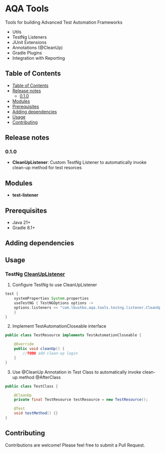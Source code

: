 # AQA Tools

Tools for building Advanced Test Automation Frameworks

- Utils
- TestNg Listeners
- JUnit Extensions
- Annotations (@CleanUp)
- Gradle Plugins
- Integration with Reporting

## Table of Contents

- [Table of Contents](#table-of-contents)
- [Release notes](#release-notes)
  - [0.1.0](#010)
- [Modules](#modules)
- [Prerequisites](#prerequisites)
- [Adding dependencies](#adding-dependencies)
- [Usage](#usage)
- [Contributing](#contributing)

## Release notes

### 0.1.0

- **CleanUpListener**: Custom TestNg Listener to automatically invoke clean-up method for test resorces

## Modules

- **test-listener**

## Prerequisites

- Java 21+
- Gradle 8.1+

## Adding dependencies

## Usage

### TestNg [CleanUpListener](https://github.com/lbushko/aqa-tools/blob/main/test-listeners/src/main/java/io/github/lbushko/aqa/tools/testng/listener/CleanUpListener.java) 

1. Configure TestNg to use CleanUpListener
```groovy
test {
    systemProperties System.properties
    useTestNG { TestNGOptions options ->
    options.listeners << "com.lbushko.aqa.tools.testng.listener.CleanUpListener"
    }
}
```
2. Implement TestAutomationCloseable interface

```java
public class TestResource implements TestAutomationCloseable {

    @Override
    public void cleanUp() {
        //TODO add clean-up login
    }
}
```
3. Use @CleanUp Annotation in Test Class to automatically invoke clean-up method @AfterClass

```java
public class TestClass {

    @CleanUp
    private final TestResource testResource = new TestResource();

    @Test
    void testMethod() {}
}
```

## Contributing

Contributions are welcome! Please feel free to submit a Pull Request.